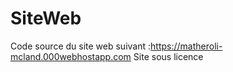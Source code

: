 # SiteWeb
Code source du site web suivant :https://matheroli-mcland.000webhostapp.com
Site sous licence
